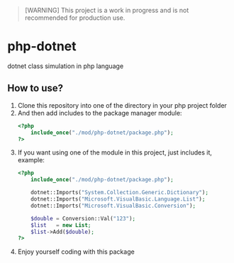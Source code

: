 > [WARNING] This project is a work in progress and is not recommended for production use.

# php-dotnet
dotnet class simulation in php language

## How to use?

1. Clone this repository into one of the directory in your php project folder
2. And then add includes to the package manager module:
   ```php
   <?php
       include_once("./mod/php-dotnet/package.php");
   ?>
   ```
3. If you want using one of the module in this project, just includes it, example:
   ```php
   <?php
       include_once("./mod/php-dotnet/package.php");

       dotnet::Imports("System.Collection.Generic.Dictionary");
       dotnet::Imports("Microsoft.VisualBasic.Language.List");
       dotnet::Imports("Microsoft.VisualBasic.Conversion");

       $double = Conversion::Val("123");
       $list   = new List;
       $list->Add($double);
   ?>
   ```
4. Enjoy yourself coding with this package

